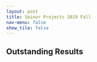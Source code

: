 ```yaml
---
layout: post
title: Seinor Projects 2019 Fall
nav-menu: false
show_tile: false
---
```


## Outstanding Results

<div id="contents">

<script>
// https://stackoverflow.com/questions/610406/javascript-equivalent-to-printf-string-format
// First, checks if it isn't implemented yet.
if (!String.prototype.format) {
  String.prototype.format = function() {
    var args = arguments;
    return this.replace(/{(\d+)}/g, function(match, number) { 
      return typeof args[number] != 'undefined'
        ? args[number]
        : match
      ;
    });
  };
}

function dynamicallyLoadScript(url) {
    var script = document.createElement("script");  // create a script DOM node
    script.src = url;  // set its src to the provided URL

    document.head.appendChild(script);  // add it to the end of the head section of the page (could change 'head' to 'body' to add it to the end of the body section instead)
}

dynamicallyLoadScript('../seniorprojs.js');

window.onload = function () {
	var projs = seniorprojs;
	var contents_code = '';
	for(var i = 0; i < projs.length; i++) 
	{
		var proj = projs[i];
		var show = false;

		if(proj.year==2019 && proj.season=='fall')
			show = true;

		if(show)
		{
			contents_code += '<br id="{0}"/><br/>'.format(proj.title);
			contents_code += '<div class="row">'.format(proj.title);
			contents_code += '<div class="6u 12u$(small)">';
			contents_code += '<div id="iframe_container"> <div id="iframe">';
			contents_code += '{0}'.format(proj.video_iframe);;
			contents_code += '</div></div>';
			contents_code += '</div>';
			contents_code += '<div class="6u 12u$(small)">';
			contents_code += '<b>{0}</b><br/>'.format(proj.title);
			contents_code += '주제: {0}<br/>'.format(proj.topic);
			contents_code += '팀원: {0}<br/>'.format(proj.authors);
			contents_code += '</div>';
			contents_code += '</div>';
		}
	}

	var contents = document.getElementById("contents");
	contents.innerHTML = contents_code;
}


</script>

</div>

<!--#### Team3 - Seinor Projects 2019 Fall-->
<!--Topic: Unreal Engine 4 환경에서 Phase Functioned Neural Network 기술을 이용한 게임 제작  -->
<!--Members: 이상옥 구교민 유지원-->

<!--<div class="6u 12u$(small)">-->
<!--<div id="iframe_container"> <div id="iframe">-->
<!--<iframe width="791" height="445" src="https://www.youtube.com/embed/3tzndxUZ1RI" frameborder="0" allow="accelerometer; autoplay; encrypted-media; gyroscope; picture-in-picture" allowfullscreen></iframe>-->
<!--</div></div>  -->
<!--</div>-->

